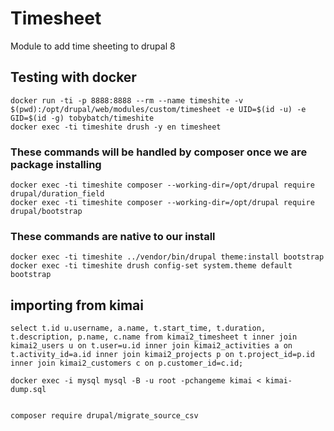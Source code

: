 # Timesheet

Module to add time sheeting to drupal 8

## Testing with docker

    docker run -ti -p 8888:8888 --rm --name timeshite -v $(pwd):/opt/drupal/web/modules/custom/timesheet -e UID=$(id -u) -e GID=$(id -g) tobybatch/timeshite
    docker exec -ti timeshite drush -y en timesheet

### These commands will be handled by composer once we are package installing

    docker exec -ti timeshite composer --working-dir=/opt/drupal require drupal/duration_field
    docker exec -ti timeshite composer --working-dir=/opt/drupal require drupal/bootstrap

### These commands are native to our install

    docker exec -ti timeshite ../vendor/bin/drupal theme:install bootstrap
    docker exec -ti timeshite drush config-set system.theme default bootstrap

## importing from kimai

    select t.id u.username, a.name, t.start_time, t.duration, t.description, p.name, c.name from kimai2_timesheet t inner join kimai2_users u on t.user=u.id inner join kimai2_activities a on t.activity_id=a.id inner join kimai2_projects p on t.project_id=p.id inner join kimai2_customers c on p.customer_id=c.id;

    docker exec -i mysql mysql -B -u root -pchangeme kimai < kimai-dump.sql


    composer require drupal/migrate_source_csv
